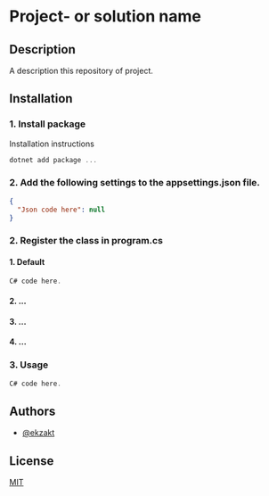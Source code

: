 # Project- or solution name


## Description
A  description this repository of project.


## Installation


### 1. Install package
Installation instructions
``` C#
dotnet add package ...
```


### 2. Add the following settings to the appsettings.json file.
```json
{
  "Json code here": null
}
```


### 2. Register the class in program.cs


#### 1. Default
``` C#
C# code here.
```


#### 2. ...


#### 3. ...


#### 4. ...


### 3. Usage
``` C#
C# code here.
```


## Authors
- [@ekzakt](https://www.github.com/ekzakt)



## License
[MIT](https://choosealicense.com/licenses/mit/)

